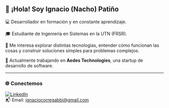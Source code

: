 
## 👋 ¡Hola! Soy Ignacio (Nacho) Patiño 

💻 Desarrollador en formación y en constante aprendizaje.

🎓 Estudiante de Ingeniería en Sistemas en la UTN (FRSR).

🌱 Me interesa explorar distintas tecnologías, entender cómo funcionan las cosas y construir soluciones simples para problemas complejos.  

🧪 Actualmente trabajando en **Aedes Technologies**, una startup de desarrollo de software.

---

### 🌐 Conectemos

[![LinkedIn](https://img.shields.io/badge/-LinkedIn-0A66C2?style=flat&logo=linkedin&logoColor=white)](https://www.linkedin.com/in/TU_USUARIO/)  
📬 Email: ignaciocorregabbi@gmail.com


